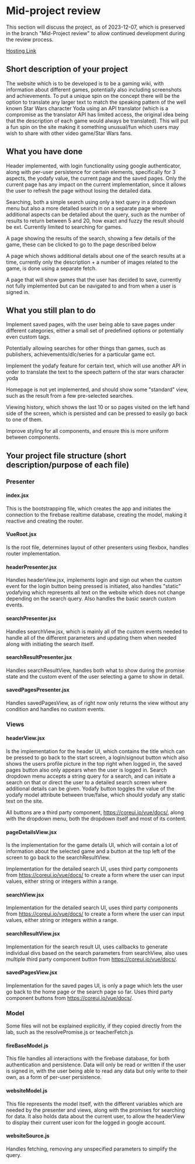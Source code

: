 # Mid-project review

This section will discuss the project, as of 2023-12-07, which is preserved in the branch "Mid-Project review" to allow continued development during the review process.

[Hosting Link](https://iprog-tw3-53504.web.app/#/ "Yodas Gaming Wiki")

## Short description of your project

The website which is to be developed is to be a gaming wiki, with information about different games, potentially also including screenshots and achievements. To put a unique spin on the concept there will be the option to translate any larger text to match the speaking pattern of the well known Star Wars character Yoda using an API translator (which is a compromise as the translator API has limited access, the original idea being that the description of each game would always be translated). This will put a fun spin on the site making it something unusual/fun which users may wish to share with other video game/Star Wars fans.

## What you have done

Header implemented, with login functionality using google authenticator, along with per-user persistence for certain elements, specifically for 3 aspects, the yodafy value, the current page and the saved pages. Only the current page has any impact on the current implementation, since it allows the user to refresh the page without losing the detailed data.

Searching, both a simple search using only a text query in a dropdown menu but also a more detailed search in on a separate page where additional aspects can be detailed about the query, such as the number of results to return between 5 and 20, how exact and fuzzy the result should be ext. Currently limited to searching for games.

A page showing the results of the search, showing a few details of the game, these can be clicked to go to the page described below

A page which shows additional details about one of the search results at a time, currently only the description + a number of images related to the game, is done using a separate fetch.

A page that will show games that the user has decided to save, currently not fully implemented but can be navigated to and from when a user is signed in.

## What you still plan to do

Implement saved pages, with the user being able to save pages under different categories, either a small set of predefined options or potentially even custom tags.

Potentially allowing searches for other things than games, such as publishers, achievements/dlc/series for a particular game ect.

Implement the yodafy feature for certain text, which will use another API in order to translate the text to the speech pattern of the star wars character yoda

Homepage is not yet implemented, and should show some "standard" view, such as the result from a few pre-selected searches. 

Viewing history, which shows the last 10 or so pages visited on the left hand side of the screen,
which is persisted and can be pressed to easily go back to one of them.

Improve styling for all components, and ensure this is more uniform between components.

## Your project file structure (short description/purpose of each file)

### Presenter

#### index.jsx

This is the bootstrapping file, which creates the app and initiates the connection to the firebase realtime database, creating the model, making it reactive and creating the router.

#### VueRoot.jsx

Is the root file, determines layout of other presenters using flexbox, handles router implementation.

#### headerPresenter.jsx

Handles headerView.jsx, implements login and sign out when the custom event for the login button being pressed is initiated, also handles "static" yodafying which represents all text on the website which does not change depending on the search query. Also handles the basic search custom events.

#### searchPresenter.jsx

Handles searchView.jsx, which is mainly all of the custom events needed to handle all of the different parameters and updating them when needed along with initiating the search itself.

#### searchResultPresenter.jsx

Handles searchResultView, handles both what to show during the promise state and the custom event of the user selecting a game to show in detail.

#### savedPagesPresenter.jsx

Handles savedPagesView, as of right now only returns the view without any condition and handles no custom events.

### Views

#### headerView.jsx

Is the implementation for the header UI, which contains the title which can be pressed to go back to the start screen, a login/signout button which also shows the users profile picture in the top right when logged in, the saved pages button also only appears when the user is logged in. Search dropdown menu accepts a string query for a search, and can initiate a search on that or direct the user to a detailed search screen where additional details can be given. Yodafy button toggles the value of the yodafy model attribute between true/false, which should yodafy any static text on the site.

All buttons are a third party component, https://coreui.io/vue/docs/, along with the dropdown menu, both the dropdown itself and most of its content.

#### pageDetailsView.jsx

Is the implementation for the game details UI, which will contain a lot of information about the selected game and a button at the top left of the screen to go back to the searchResultView.

Implementation for the detailed search UI, uses third party components from https://coreui.io/vue/docs/ to create a form where the user can input values, either string or integers within a range.

#### searchView.jsx

Implementation for the detailed search UI, uses third party components from https://coreui.io/vue/docs/ to create a form where the user can input values, either string or integers within a range.

#### searchResultView.jsx

Implementation for the search result UI, uses callbacks to generate individual divs based on the search parameters from searchView, also uses multiple third party component button from https://coreui.io/vue/docs/.

#### savedPagesView.jsx

Implementation for the saved pages UI, is only a page which lets the user go back to the home page or the search page so far. Uses third party component buttons from https://coreui.io/vue/docs/.

### Model

Some files will not be explained explicitly, if they copied directly from the lab, such as the resolvePromise.js or teacherFetch.js

#### fireBaseModel.js

This file handles all interactions with the firebase database, for both authentication and persistence. Data will only be read or written if the user is signed in, with the user being able to read any data but only write to their own, as a form of per-user persistence.

#### websiteModel.js

This file represents the model itself, with the different variables which are needed by the presenter and views, along with the promises for searching for data. It also holds data about the current user, to allow the headerView to display their current user icon for the logged in google account.

#### websiteSource.js

Handles fetching, removing any unspecified parameters to simplify the query.
